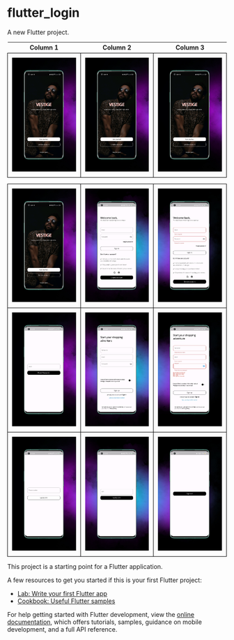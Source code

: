 # flutter_login

A new Flutter project.
<style>
table {
  border-collapse: collapse;
}
td {
  border: 1px solid black;
  padding: 10px;
}
img {
  max-width: 100%;
  height: auto;
}
</style>

| Column 1 | Column 2 | Column 3 |
| --- | --- | --- |
| <img src="images/app-mockup-android-screenshot-7-default-1080x1920-1.png" alt="Image 1"> | <img src="images/app-mockup-android-screenshot-7-default-1080x1920-1.png" alt="Image 2"> | <img src="images/app-mockup-android-screenshot-7-default-1080x1920-1.png" alt="Image 3"> |

<table cellpadding="0" cellspacing="0">
  <tr>
    <td><img src="images/app-mockup-android-screenshot-7-default-1080x1920-1.png" </td>
    <td><img src="images/app-mockup-android-screenshot-7-default-1080x1920-2.png" </td>
    <td><img src="images/app-mockup-android-screenshot-7-default-1080x1920-3.png" </td>
  </tr>
  <tr>
    <td><img src="images/app-mockup-android-screenshot-7-default-1080x1920-4.png" </td>
    <td><img src="images/app-mockup-android-screenshot-7-default-1080x1920-5.png" </td>
    <td><img src="images/app-mockup-android-screenshot-7-default-1080x1920-6.png" </td>
  </tr>
   <tr>
    <td><img src="images/app-mockup-android-screenshot-7-default-1080x1920-7.png" </td>
    <td><img src="images/app-mockup-android-screenshot-7-default-1080x1920-8.png" </td>
    <td><img src="images/app-mockup-android-screenshot-7-default-1080x1920-9.png" </td>
  </tr>
</table> 


This project is a starting point for a Flutter application.

A few resources to get you started if this is your first Flutter project:

- [Lab: Write your first Flutter app](https://docs.flutter.dev/get-started/codelab)
- [Cookbook: Useful Flutter samples](https://docs.flutter.dev/cookbook)

For help getting started with Flutter development, view the
[online documentation](https://docs.flutter.dev/), which offers tutorials,
samples, guidance on mobile development, and a full API reference.
